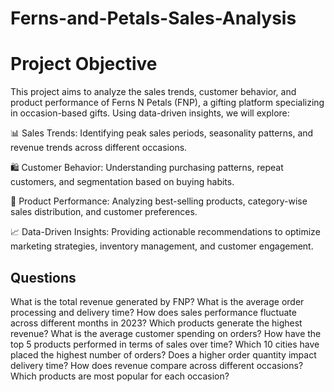 # Ferns-and-Petals-Sales-Analysis
# Project Objective

This project aims to analyze the sales trends, customer behavior, and product performance of Ferns N Petals (FNP), a gifting platform specializing in occasion-based gifts. Using data-driven insights, we will explore:

📊 Sales Trends: Identifying peak sales periods, seasonality patterns, and revenue trends across different occasions.

🛍 Customer Behavior: Understanding purchasing patterns, repeat customers, and segmentation based on buying habits.

🎁 Product Performance: Analyzing best-selling products, category-wise sales distribution, and customer preferences.

📈 Data-Driven Insights: Providing actionable recommendations to optimize marketing strategies, inventory management, and customer engagement.

## Questions

What is the total revenue generated by FNP?
What is the average order processing and delivery time?
How does sales performance fluctuate across different months in 2023?
Which products generate the highest revenue?
What is the average customer spending on orders?
How have the top 5 products performed in terms of sales over time?
Which 10 cities have placed the highest number of orders?
Does a higher order quantity impact delivery time?
How does revenue compare across different occasions?
Which products are most popular for each occasion?
